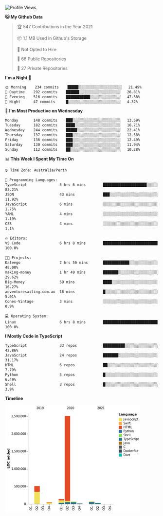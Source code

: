 <!--START_SECTION:waka-->
![Profile Views](http://img.shields.io/badge/Profile%20Views-0-blue)

**🐱 My Github Data** 

> 🏆 547 Contributions in the Year 2021
 > 
> 📦 1.1 MB Used in Github's Storage 
 > 
> 🚫 Not Opted to Hire
 > 
> 📜 68 Public Repositories 
 > 
> 🔑 27 Private Repositories  
 > 
**I'm a Night 🦉** 

```text
🌞 Morning    234 commits    █████░░░░░░░░░░░░░░░░░░░░   21.49% 
🌆 Daytime    292 commits    ██████░░░░░░░░░░░░░░░░░░░   26.81% 
🌃 Evening    516 commits    ███████████░░░░░░░░░░░░░░   47.38% 
🌙 Night      47 commits     █░░░░░░░░░░░░░░░░░░░░░░░░   4.32%

```
📅 **I'm Most Productive on Wednesday** 

```text
Monday       148 commits    ███░░░░░░░░░░░░░░░░░░░░░░   13.59% 
Tuesday      182 commits    ████░░░░░░░░░░░░░░░░░░░░░   16.71% 
Wednesday    244 commits    █████░░░░░░░░░░░░░░░░░░░░   22.41% 
Thursday     137 commits    ███░░░░░░░░░░░░░░░░░░░░░░   12.58% 
Friday       136 commits    ███░░░░░░░░░░░░░░░░░░░░░░   12.49% 
Saturday     130 commits    ███░░░░░░░░░░░░░░░░░░░░░░   11.94% 
Sunday       112 commits    ██░░░░░░░░░░░░░░░░░░░░░░░   10.28%

```


📊 **This Week I Spent My Time On** 

```text
⌚︎ Time Zone: Australia/Perth

💬 Programming Languages: 
TypeScript               5 hrs 6 mins        ████████████████████░░░░░   83.21% 
JSON                     43 mins             ███░░░░░░░░░░░░░░░░░░░░░░   11.92% 
JavaScript               6 mins              ░░░░░░░░░░░░░░░░░░░░░░░░░   1.75% 
YAML                     4 mins              ░░░░░░░░░░░░░░░░░░░░░░░░░   1.19% 
CSS                      4 mins              ░░░░░░░░░░░░░░░░░░░░░░░░░   1.1%

🔥 Editors: 
VS Code                  6 hrs 8 mins        █████████████████████████   100.0%

🐱‍💻 Projects: 
Kaleego                  2 hrs 56 mins       ████████████░░░░░░░░░░░░░   48.08% 
making-money             1 hr 49 mins        ███████░░░░░░░░░░░░░░░░░░   29.62% 
Big-Money                59 mins             ████░░░░░░░░░░░░░░░░░░░░░   16.27% 
adventuresailing.com.au  18 mins             █░░░░░░░░░░░░░░░░░░░░░░░░   5.01% 
Cones-Vintage            3 mins              ░░░░░░░░░░░░░░░░░░░░░░░░░   0.9%

💻 Operating System: 
Linux                    6 hrs 8 mins        █████████████████████████   100.0%

```

**I Mostly Code in TypeScript** 

```text
TypeScript               33 repos            ██████████░░░░░░░░░░░░░░░   42.86% 
JavaScript               24 repos            ███████░░░░░░░░░░░░░░░░░░   31.17% 
HTML                     6 repos             ██░░░░░░░░░░░░░░░░░░░░░░░   7.79% 
Python                   5 repos             █░░░░░░░░░░░░░░░░░░░░░░░░   6.49% 
Shell                    3 repos             █░░░░░░░░░░░░░░░░░░░░░░░░   3.9%

```


**Timeline**

![Chart not found](https://raw.githubusercontent.com/NWylynko/NWylynko/main/charts/bar_graph.png) 


<!--END_SECTION:waka-->
